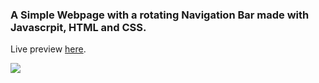 ### A Simple Webpage with a rotating Navigation Bar made with Javascrpit, HTML and CSS. 

Live preview [here].

[here]: <https://Rotating-Navbar.tasnimulmahi.repl.co>


![](https://github.com/TBM-MAHI/Rotating-Navbar/gig.gif)
